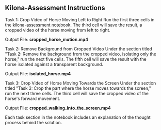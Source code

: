 ## Kilona-Assessment Instructions

Task 1: Crop Video of Horse Moving Left to Right
Run the first three cells in the kilona-assessment notebook.
The third cell will save the result, a cropped video of the horse moving from left to right.

Output File: **cropped_horse_motion.mp4**

Task 2: Remove Background from Cropped Video
Under the section titled "Task 2: Remove the background from the cropped video, isolating only the horse," run the next five cells.
The fifth cell will save the result with the horse isolated against a transparent background.

Output File: **isolated_horse.mp4**

Task 3: Crop Video of Horse Moving Towards the Screen
Under the section titled "Task 3: Crop the part where the horse moves towards the screen," run the next three cells.
The third cell will save the cropped video of the horse's forward movement.

Output File: **cropped_walking_into_the_screen.mp4**


Each task section in the notebook includes an explanation of the thought process behind the solution.
